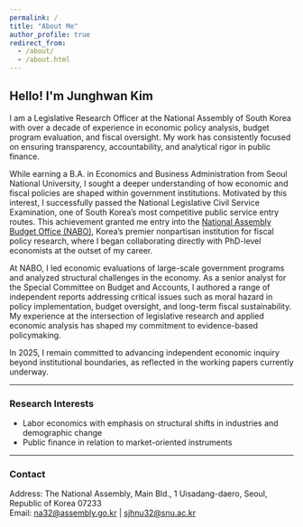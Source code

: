 ```yaml
---
permalink: /
title: "About Me"
author_profile: true
redirect_from: 
  - /about/
  - /about.html
---
```




## Hello! I'm Junghwan Kim  

I am a Legislative Research Officer at the National Assembly of South Korea with over a decade of experience in economic policy analysis, budget program evaluation, and fiscal oversight. My work has consistently focused on ensuring transparency, accountability, and analytical rigor in public finance.

While earning a B.A. in Economics and Business Administration from Seoul National University, I sought a deeper understanding of how economic and fiscal policies are shaped within government institutions. Motivated by this interest, I successfully passed the National Legislative Civil Service Examination, one of South Korea’s most competitive public service entry routes. This achievement granted me entry into the [National Assembly Budget Office (NABO)](https://korea.nabo.go.kr/naboEng/main/main.do), Korea’s premier nonpartisan institution for fiscal policy research, where I began collaborating directly with PhD-level economists at the outset of my career.

At NABO, I led economic evaluations of large-scale government programs and analyzed structural challenges in the economy. As a senior analyst for the Special Committee on Budget and Accounts, I authored a range of independent reports addressing critical issues such as moral hazard in policy implementation, budget oversight, and long-term fiscal sustainability. My experience at the intersection of legislative research and applied economic analysis has shaped my commitment to evidence-based policymaking.

In 2025, I remain committed to advancing independent economic inquiry beyond institutional boundaries, as reflected in the working papers currently underway.

---

### Research Interests
- Labor economics with emphasis on structural shifts in industries and demographic change    
- Public finance in relation to market-oriented instruments

---

### Contact
Address: The National Assembly, Main Bld., 1 Uisadang-daero, Seoul, Republic of Korea 07233  
Email: na32@assembly.go.kr | sjhnu32@snu.ac.kr 
